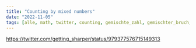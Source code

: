 ```yaml
---
title: "Counting by mixed numbers"
date: "2022-11-05"
tags: [alle, math, twitter, counting, gemischte_zahl, gemischter_bruch, mixed_number, fraction, bruch, pattern, muster]
---
```


https://twitter.com/getting_sharper/status/979377576715149313
 